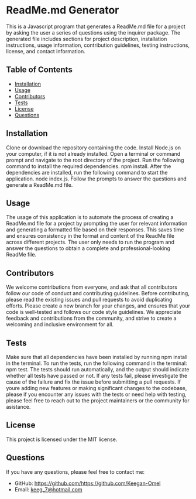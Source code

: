 
# ReadMe.md Generator

This is a Javascript program that generates a ReadMe.md file for a project by asking the user a series of questions using the inquirer package. The generated file includes sections for project description, installation instructions, usage information, contribution guidelines, testing instructions, license, and contact information.

## Table of Contents

* [Installation](#installation)
* [Usage](#usage)
* [Contributors](#contributors)
* [Tests](#tests)
* [License](#license)
* [Questions](#questions)

## Installation

Clone or download the repository containing the code. Install Node.js on your computer, if it is not already installed. Open a terminal or command prompt and navigate to the root directory of the project. Run the following command to install the required  dependencies. npm  install. After the dependencies are installed, run the following command to start the application. node index.js. Follow the prompts to answer the questions and generate a ReadMe.md file.

## Usage

The usage of this application is to automate the process of creating a ReadMe.md file for a project by prompting the user for relevant information and generating a formatted file based on their responses. This saves time and ensures consistency in the format and content of the ReadMe file across different projects. The user only needs to run the program and answer the questions to obtain a complete and professional-looking ReadMe file.

## Contributors

We welcome contributions from everyone, and ask that all contributors follow our code of conduct and contributing guidelines. Before contributing, please read the existing issues and pull requests to avoid duplicating efforts. Please create a new branch for your changes, and ensures that your code is well-tested  and follows our code style guidelines. We appreciate feedback and contributions from the community, and strive to create a welcoming and inclusive environment for all.

## Tests

Make sure that all dependencies have been installed by running npm install in the terminal. To run the tests, run the following command in the terminal: npm test. The tests should run automatically, and the output should indicate whether all tests have passed or not. If any tests fail, please investigate the cause of the failure and fix the issue before submitting a pull requests. If youre adding new features or making significant changes to the codebase, please if you encounter any issues with the tests or need help with testing, please feel free to reach out to the project maintainers or the community for asistance.

## License

This project is licensed under the MIT license.

## Questions

If you have any questions, please feel free to contact me:

* GitHub: https://github.com/https://github.com/Keegan-Omel
* Email: keeg_7@hotmail.com
